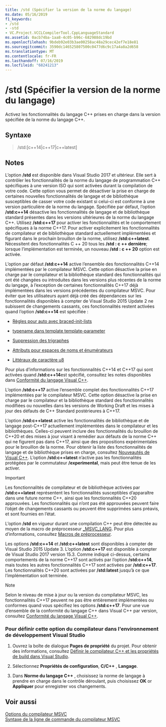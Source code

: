 ```yaml
---
title: /std (Spécifier la version de la norme du langage)
ms.date: 05/16/2019
f1_keywords:
- /std
- -std
- VC.Project.VCCLCompilerTool.CppLanguageStandard
ms.assetid: 0acb74ba-1aa8-4c05-b96c-682988dc19bd
ms.openlocfilehash: 9bdeb92e03b3ae00258ac48a29cec42ef7e18e81
ms.sourcegitcommit: 3590dc146525807500c0477d6c9c17a4a8a2d658
ms.translationtype: MT
ms.contentlocale: fr-FR
ms.lasthandoff: 07/16/2019
ms.locfileid: "68241213"
---
```

# <a name="std-specify-language-standard-version"></a>/std (Spécifier la version de la norme du langage)

Activez les fonctionnalités du langage C++ prises en charge dans la version spécifiée de la norme du langage C++.

## <a name="syntax"></a>Syntaxe

> /std:\[c++14\|c++17\|c++latest]

## <a name="remarks"></a>Notes

L’option **/std** est disponible dans Visual Studio 2017 et ultérieur. Elle sert à contrôler les fonctionnalités de la norme du langage de programmation C++ spécifiques à une version ISO qui sont activées durant la compilation de votre code. Cette option vous permet de désactiver la prise en charge de certaines nouvelles fonctionnalités de langage et de bibliothèque susceptibles de casser votre code existant si celui-ci est conforme à une version particulière de la norme du langage. Spécifiée par défaut, l’option **/std:c++14** désactive les fonctionnalités de langage et de bibliothèque standard présentes dans les versions ultérieures de la norme du langage C++. Utilisez **/std:c++17** pour activer les fonctionnalités et le comportement spécifiques à la norme C++17. Pour activer explicitement les fonctionnalités de compilateur et de bibliothèque standard actuellement implémentées et figurant dans le prochain brouillon de la norme, utilisez **/std:c++latest**. Nécessitent des fonctionnalités C ++ 20 tous les **/std : c ++ dernière**; lorsque l’implémentation est terminée, un nouveau **/std : c ++ 20** option est activée.

L’option par défaut **/std:c++14** active l’ensemble des fonctionnalités C++14 implémentées par le compilateur MSVC. Cette option désactive la prise en charge par le compilateur et la bibliothèque standard des fonctionnalités qui ont été changées ou introduites dans les versions plus récentes de la norme du langage, à l’exception de certaines fonctionnalités C++17 déjà implémentées dans les versions précédentes du compilateur MSVC. Pour éviter que les utilisateurs ayant déjà créé des dépendances sur les fonctionnalités disponibles à compter de Visual Studio 2015 Update 2 ne subissent de changements cassants, ces fonctionnalités restent activées quand l’option **/std:c++14** est spécifiée :

- [Règles pour auto avec braced-init-lists](http://www.open-std.org/jtc1/sc22/wg21/docs/papers/2014/n3922.html)

- [typename dans template template-parameter](http://www.open-std.org/jtc1/sc22/wg21/docs/papers/2014/n4051.html)

- [Suppression des trigraphes](http://www.open-std.org/jtc1/sc22/wg21/docs/papers/2014/n4086.html)

- [Attributs pour espaces de noms et énumérateurs](http://www.open-std.org/jtc1/sc22/wg21/docs/papers/2014/n4266.html)

- [Littéraux de caractère u8](http://www.open-std.org/jtc1/sc22/wg21/docs/papers/2014/n4267.html)

Pour plus d’informations sur les fonctionnalités C++14 et C++17 qui sont activées quand **/std:c++14**est spécifié, consultez les notes disponibles dans [Conformité du langage Visual C++](../../overview/visual-cpp-language-conformance.md).

L’option **/std:c++17** active l’ensemble complet des fonctionnalités C++17 implémentées par le compilateur MSVC. Cette option désactive la prise en charge par le compilateur et la bibliothèque standard des fonctionnalités modifiées ou nouvelles dans les versions de Working Draft et les mises à jour des défauts de C++ Standard postérieures à C++17.

L’option **/std:c++latest** active les fonctionnalités de bibliothèque et de langage post-C++17 actuellement implémentées dans le compilateur et les bibliothèques. Celles-ci peuvent inclure des fonctionnalités du brouillon de C++20 et des mises à jour visant à remédier aux défauts de la norme C++ qui ne figurent pas dans C++17, ainsi que des propositions expérimentales pour le brouillon de la norme. Pour obtenir la liste des fonctionnalités de langage et de bibliothèque prises en charge, consultez [Nouveautés de Visual C++](../../overview/what-s-new-for-visual-cpp-in-visual-studio.md). L’option **/std:c++latest** n’active pas les fonctionnalités protégées par le commutateur **/experimental**, mais peut être tenue de les activer.

> [!IMPORTANT]
> Les fonctionnalités de compilateur et de bibliothèque activées par **/std:c++latest** représentent les fonctionnalités susceptibles d’apparaître dans une future norme C++, ainsi que les fonctionnalités C++20 approuvées. Les fonctionnalités qui n’ont pas été approuvées peuvent faire l’objet de changements cassants ou peuvent être supprimées sans préavis, et sont fournies en l’état. 

L’option **/std** en vigueur durant une compilation C++ peut être détectée au moyen de la macro de préprocesseur [\_MSVC\_LANG](../../preprocessor/predefined-macros.md). Pour plus d’informations, consultez [Macros de préprocesseur](../../preprocessor/predefined-macros.md).

Les options **/std:c++14** et **/std:c++latest** sont disponibles à compter de Visual Studio 2015 Update 3. L’option **/std:c++17** est disponible à compter de Visual Studio 2017 version 15.3. Comme indiqué ci-dessus, certains comportements de la norme C++17 sont activés par l’option **/std:c++14**, mais toutes les autres fonctionnalités C++17 sont activées par **/std:c++17**. Les fonctionnalités C++20 sont activées par **/std:latest** jusqu’à ce que l’implémentation soit terminée.

> [!NOTE]
> Selon le niveau de mise à jour ou la version du compilateur MSVC, les fonctionnalités C++17 peuvent ne pas être entièrement implémentées ou conformes quand vous spécifiez les options **/std:c++17**. Pour une vue d’ensemble de la conformité du langage C++ dans Visual C++ par version, consultez [Conformité du langage Visual C++](../../overview/visual-cpp-language-conformance.md).

### <a name="to-set-this-compiler-option-in-the-visual-studio-development-environment"></a>Pour définir cette option du compilateur dans l'environnement de développement Visual Studio

1. Ouvrez la boîte de dialogue **Pages de propriété** du projet. Pour obtenir des informations, consultez [Définir le compilateur C++ et les propriétés de build dans Visual Studio](../working-with-project-properties.md).

1. Sélectionnez **Propriétés de configuration**, **C/C++** , **Langage**.

1. Dans **Norme du langage C++** , choisissez la norme de langage à prendre en charge dans le contrôle déroulant, puis choisissez **OK** or **Appliquer** pour enregistrer vos changements.

## <a name="see-also"></a>Voir aussi

[Options du compilateur MSVC](compiler-options.md)<br/>
[Syntaxe de la ligne de commande du compilateur MSVC](compiler-command-line-syntax.md)
